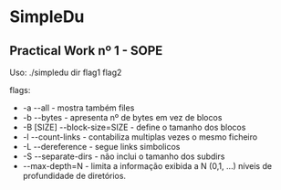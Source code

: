# SimpleDu
## Practical Work nº 1 - SOPE

Uso: ./simpledu dir flag1 flag2

flags:
- -a  --all               - mostra também files
- -b  --bytes             - apresenta nº de bytes em vez de blocos 
- -B [SIZE]  --block-size=SIZE   - define o tamanho dos blocos
- -l  --count-links       - contabiliza multiplas vezes o mesmo ficheiro
- -L  --dereference       - segue links simbolicos
- -S  --separate-dirs     - não inclui o tamanho dos subdirs
- --max-depth=N           - limita a informação exibida a N (0,1, …) níveis de profundidade de diretórios.
